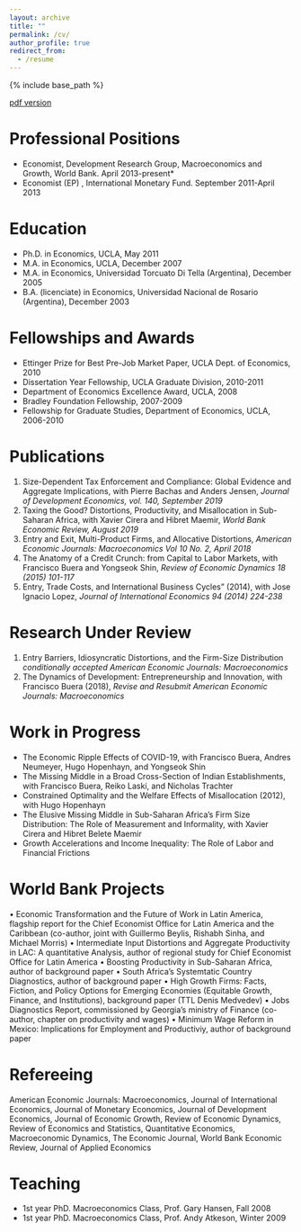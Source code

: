 ```yaml
---
layout: archive
title: ""
permalink: /cv/
author_profile: true
redirect_from:
  - /resume
---
```


{% include base_path %}

[pdf version](https://rfattaljaef.github.io/files/Roberto_Fattal_Jaef_CV_April2021.pdf)

Professional Positions
=======================
* Economist, Development Research Group, Macroeconomics and Growth, World Bank. April 2013-present*
* Economist (EP) , International Monetary Fund. September 2011-April 2013

Education
===========
* Ph.D. in Economics, UCLA, May 2011
* M.A. in Economics, UCLA, December 2007
* M.A. in Economics, Universidad Torcuato Di Tella (Argentina), December 2005
* B.A. (licenciate) in Economics, Universidad Nacional de Rosario (Argentina), December 2003
  
Fellowships and Awards
=================================
* Ettinger Prize for Best Pre-Job Market Paper, UCLA Dept. of Economics, 2010
* Dissertation Year Fellowship, UCLA Graduate Division, 2010-2011
* Department of Economics Excellence Award, UCLA, 2008
* Bradley Foundation Fellowship, 2007-2009
* Fellowship for Graduate Studies, Department of Economics, UCLA, 2006-2010

Publications
=============
1. Size-Dependent Tax Enforcement and Compliance: Global Evidence and Aggregate Implications, with Pierre Bachas and Anders Jensen, _Journal of Development    Economics, vol. 140, September 2019_
2. Taxing the Good? Distortions, Productivity, and Misallocation in Sub-Saharan Africa, with Xavier Cirera and Hibret Maemir, _World Bank Economic Review, August 2019_
3. Entry and Exit, Multi-Product Firms, and Allocative Distortions, _American Economic Journals: Macroeconomics Vol 10 No. 2, April 2018_
4. The Anatomy of a Credit Crunch: from Capital to Labor Markets, with Francisco Buera and Yongseok Shin, _Review of Economic Dynamics 18 (2015) 101-117_
5. Entry, Trade Costs, and International Business Cycles” (2014), with Jose Ignacio Lopez, _Journal of International Economics 94 (2014) 224-238_

Research Under Review
======================
1. Entry Barriers, Idiosyncratic Distortions, and the Firm-Size Distribution _conditionally accepted American Economic Journals: Macroeconomics_
2. The Dynamics of Development: Entrepreneurship and Innovation, with Francisco Buera (2018), _Revise and Resubmit American Economic Journals: Macroeconomics_
    
  Work in Progress
=====================
* The Economic Ripple Effects of COVID-19, with Francisco Buera, Andres Neumeyer, Hugo Hopenhayn, and Yongseok Shin
* The Missing Middle in a Broad Cross-Section of Indian Establishments, with Francisco Buera, Reiko Laski, and Nicholas Trachter
* Constrained Optimality and the Welfare Effects of Misallocation (2012), with Hugo Hopenhayn
* The Elusive Missing Middle in Sub-Saharan Africa’s Firm Size Distribution: The Role of Measurement and Informality, with Xavier Cirera and Hibret Belete Maemir
* Growth Accelerations and Income Inequality: The Role of Labor and Financial Frictions

World Bank Projects
=====================
• Economic Transformation and the Future of Work in Latin America, flagship report for the Chief Economist Office for Latin America and the Caribbean (co-author, joint with Guillermo Beylis, Rishabh Sinha, and Michael Morris)
• Intermediate Input Distortions and Aggregate Productivity in LAC: A quantitative Analysis, author of regional study for Chief Economist Office for Latin America
• Boosting Productivity in Sub-Saharan Africa, author of background paper
• South Africa’s  Systemtatic Country Diagnostics, author of background paper
• High Growth Firms: Facts, Fiction, and Policy Options  for Emerging Economies (Equitable Growth, Finance, and Institutions), background paper (TTL Denis Medvedev)
• Jobs Diagnostics Report, commissioned by Georgia’s ministry of Finance (co-author, chapter on productivity and wages)
• Minimum Wage Reform in Mexico: Implications for Employment and Productiviy, author of background paper
  
Refereeing
=======================
American Economic Journals: Macroeconomics, Journal of International Economics, Journal of Monetary Economics, Journal of Development Economics, Journal of Economic Growth,  Review of Economic Dynamics, Review of Economics and Statistics, Quantitative Economics, Macroeconomic Dynamics, The Economic Journal, World Bank Economic Review, Journal of Applied Economics

Teaching
===========
* 1st year PhD. Macroeconomics Class, Prof. Gary Hansen, Fall 2008
* 1st year PhD. Macroeconomics Class, Prof. Andy Atkeson, Winter 2009

